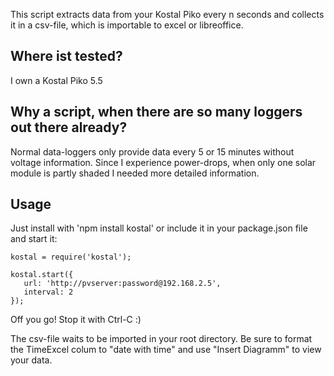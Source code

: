 This script extracts data from your Kostal Piko every n seconds and collects it in a csv-file, which is importable to excel or libreoffice.

## Where ist tested?

I own a Kostal Piko 5.5

## Why a script, when there are so many loggers out there already?

Normal data-loggers only provide data every 5 or 15 minutes without voltage information.
Since I experience power-drops, when only one solar module is partly shaded I needed more detailed information.

## Usage

Just install with 'npm install kostal' or include it in your package.json file and start it:

    kostal = require('kostal');

    kostal.start({
	   url: 'http://pvserver:password@192.168.2.5',
	   interval: 2
    });

Off you go! Stop it with Ctrl-C :)

The csv-file waits to be imported in your root directory.
Be sure to format the TimeExcel colum to "date with time" and use "Insert Diagramm" to view your data.
